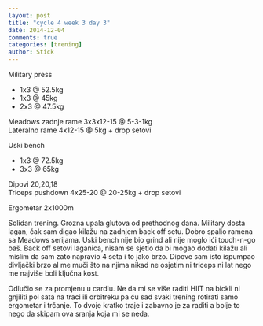 ```yaml
---
layout: post
title: "cycle 4 week 3 day 3"
date: 2014-12-04
comments: true
categories: [trening]
author: Stick
---
```


Military press  
- 1x3 @ 52.5kg  
- 1x3 @ 45kg  
- 2x3 @ 47.5kg  

Meadows zadnje rame 3x3x12-15 @ 5-3-1kg  
Lateralno rame 4x12-15 @ 5kg + drop setovi  

Uski bench  
- 1x3 @ 72.5kg  
- 3x3 @ 65kg  

Dipovi 20,20,18  
Triceps pushdown 4x25-20 @ 20-25kg + drop setovi  

Ergometar 2x1000m

Solidan trening. Grozna upala glutova od prethodnog dana. Military dosta lagan, čak sam digao kilažu na zadnjem back off setu. Dobro spalio ramena sa Meadows serijama. Uski bench nije bio grind ali nije moglo ići touch-n-go baš. Back off setovi laganica, nisam se sjetio da bi mogao dodati kilažu ali mislim da sam zato napravio 4 seta i to jako brzo. Dipove sam isto ispumpao divljački brzo al me muči što na njima nikad ne osjetim ni triceps ni lat nego me najviše boli ključna kost.

Odlučio se za promjenu u cardiu. Ne da mi se više raditi HIIT na bickli ni gnjiliti pol sata na traci ili orbitreku pa ću sad svaki trening rotirati samo ergometar i trčanje. To dvoje kratko traje i zabavno je za raditi a bolje to nego da skipam ova sranja koja mi se neda.


